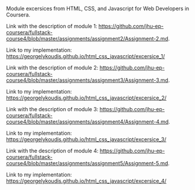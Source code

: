 Module excersices from HTML, CSS, and Javascript for Web Developers in Coursera.

Link with the description of module 1:
https://github.com/jhu-ep-coursera/fullstack-course4/blob/master/assignments/assignment2/Assignment-2.md.

Link to my implementation: https://georgelykoudis.github.io/html_css_javascript/excersice_1/

Link with the description of module 2:
https://github.com/jhu-ep-coursera/fullstack-course4/blob/master/assignments/assignment3/Assignment-3.md.

Link to my implementation: https://georgelykoudis.github.io/html_css_javascript/excersice_2/

Link with the description of module 3:
https://github.com/jhu-ep-coursera/fullstack-course4/blob/master/assignments/assignment4/Assignment-4.md.

Link to my implementation: https://georgelykoudis.github.io/html_css_javascript/excersice_3/

Link with the description of module 4:
https://github.com/jhu-ep-coursera/fullstack-course4/blob/master/assignments/assignment5/Assignment-5.md.

Link to my implementation: https://georgelykoudis.github.io/html_css_javascript/excersice_4/